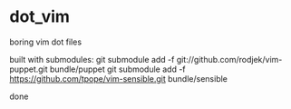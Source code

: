 # dot_vim
boring vim dot files

built with submodules:
    git submodule add -f git://github.com/rodjek/vim-puppet.git bundle/puppet
    git submodule add -f https://github.com/tpope/vim-sensible.git bundle/sensible

done
